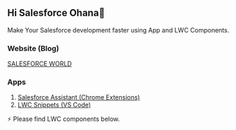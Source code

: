 ## Hi Salesforce Ohana👋

Make Your Salesforce development faster using App and LWC Components.

### Website (Blog)

 [SALESFORCE WORLD](http://nikforce.blogspot.com/)

### Apps

1. [Salesforce Assistant (Chrome Extensions)](https://chrome.google.com/webstore/detail/salesforce-assistant/acpngnlieelljdlljmenkagbonaicccj)
2. [LWC Snippets (VS Code)](https://marketplace.visualstudio.com/items?itemName=Nik-Creation.lwc-salesforce)

 ⚡ Please find LWC components below.

<!--
**Nisar-99/Nisar-99** is a ✨ _special_ ✨ repository because its `README.md` (this file) appears on your GitHub profile.

Here are some ideas to get you started:

- 🔭 I’m currently working on ...
- 🌱 I’m currently learning ...
- 👯 I’m looking to collaborate on ...
- 🤔 I’m looking for help with ...
- 💬 Ask me about ...
- 📫 How to reach me: ...
- 😄 Pronouns: ...
- ⚡ Fun fact: ...
-->
